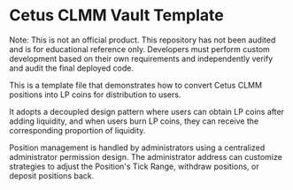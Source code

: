 # Cetus CLMM Vault Template

Note: This is not an official product. This repository has not been audited and is for educational reference only. Developers must perform custom development based on their own requirements and independently verify and audit the final deployed code.  

This is a template file that demonstrates how to convert Cetus CLMM positions into LP coins for distribution to users.

It adopts a decoupled design pattern where users can obtain LP coins after adding liquidity, and when users burn LP coins, they can receive the corresponding proportion of liquidity.

Position management is handled by administrators using a centralized administrator permission design. The administrator address can customize strategies to adjust the Position's Tick Range, withdraw positions, or deposit positions back.

